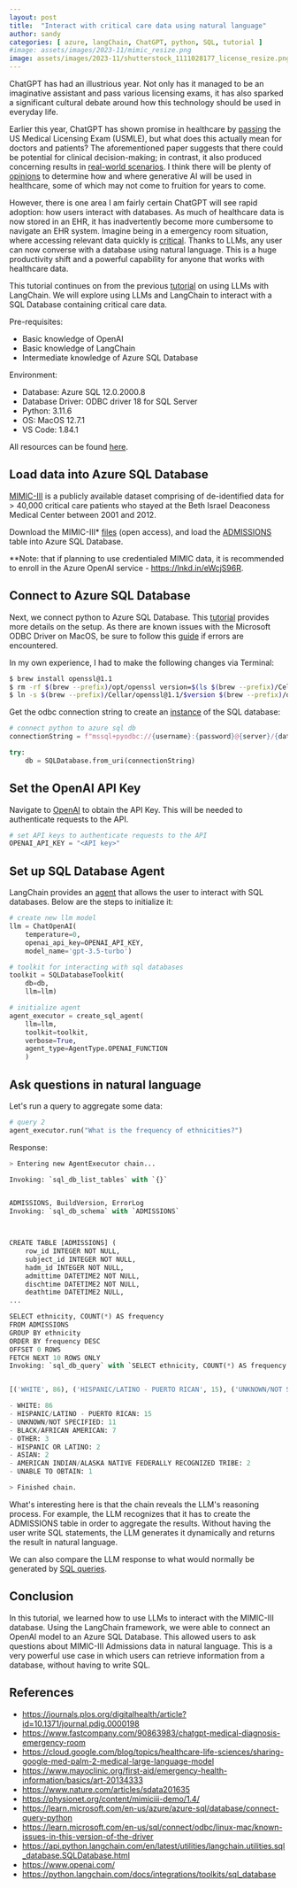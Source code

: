 ```yaml
---
layout: post
title:  "Interact with critical care data using natural language"
author: sandy
categories: [ azure, langChain, ChatGPT, python, SQL, tutorial ]
#image: assets/images/2023-11/mimic_resize.png
image: assets/images/2023-11/shutterstock_1111028177_license_resize.png
---
```


ChatGPT has had an illustrious year.  Not only has it managed to be an imaginative assistant and pass various licensing exams, it has also sparked a significant cultural debate around how this technology should be used in everyday life.  

Earlier this year, ChatGPT has shown promise in healthcare by [passing](https://journals.plos.org/digitalhealth/article?id=10.1371/journal.pdig.0000198) the US Medical Licensing Exam (USMLE), but what does this actually mean for doctors and patients?  The aforementioned paper suggests that there could be potential for clinical decision-making; in contrast, it also produced concerning results in [real-world scenarios](https://www.fastcompany.com/90863983/chatgpt-medical-diagnosis-emergency-room).  I think there will be plenty of [opinions](https://www.nature.com/articles/d41586-023-03803-y) to determine how and where generative AI will be used in healthcare, some of which may not come to fruition for years to come.  

However, there is one area I am fairly certain ChatGPT will see rapid adoption: how users interact with databases.  As much of healthcare data is now stored in an EHR, it has inadvertently become more cumbersome to navigate an EHR system.  Imagine being in a emergency room situation, where accessing relevant data quickly is [critical](https://www.mayoclinic.org/first-aid/emergency-health-information/basics/art-20134333).  Thanks to LLMs, any user can now converse with a database using natural language.  This is a huge productivity shift and a powerful capability for anyone that works with healthcare data.

This tutorial continues on from the previous [tutorial](https://slsu0424.github.io/advancing-analysis-fda-adverse-events-using-llms/) on using LLMs with LangChain.  We will explore using LLMs and LangChain to interact with a SQL Database containing critical care data. 

Pre-requisites:
- Basic knowledge of OpenAI
- Basic knowledge of LangChain
- Intermediate knowledge of Azure SQL Database

Environment:
- Database: Azure SQL 12.0.2000.8
- Database Driver: ODBC driver 18 for SQL Server
- Python: 3.11.6
- OS: MacOS 12.7.1
- VS Code: 1.84.1

All resources can be found <a href="https://github.com/slsu0424/langchain-sql-public" target="_blank">here</a>.


## Load data into Azure SQL Database
<a href="https://www.nature.com/articles/sdata201635" target="_blank">MIMIC-III</a> is a publicly available dataset comprising of de-identified data for > 40,000 critical care patients who stayed at the Beth Israel Deaconess Medical Center between 2001 and 2012.

Download the MIMIC-III* <a href="https://physionet.org/content/mimiciii-demo/1.4/" target="_blank">files</a> (open access), and load the [ADMISSIONS]() table into Azure SQL Database. 

**Note: that if planning to use credentialed MIMIC data, it is recommended to enroll in the Azure OpenAI service - https://lnkd.in/eWcjS96R.


## Connect to Azure SQL Database
Next, we connect python to Azure SQL Database.  This [tutorial](https://learn.microsoft.com/en-us/azure/azure-sql/database/connect-query-python?view=azuresql) provides more details on the setup.  As there are known issues with the Microsoft ODBC Driver on MacOS, be sure to follow this [guide](https://learn.microsoft.com/en-us/sql/connect/odbc/linux-mac/known-issues-in-this-version-of-the-driver?view=sql-server-ver16) if errors are encountered.  

In my own experience, I had to make the following changes via Terminal:

```bash
$ brew install openssl@1.1
$ rm -rf $(brew --prefix)/opt/openssl version=$(ls $(brew --prefix)/Cellar/openssl@1.1 | grep "1.1")
$ ln -s $(brew --prefix)/Cellar/openssl@1.1/$version $(brew --prefix)/opt/openssl
```

Get the odbc connection string to create an [instance](https://api.python.langchain.com/en/latest/utilities/langchain.utilities.sql_database.SQLDatabase.html) of the SQL database:
```python
# connect python to azure sql db
connectionString = f"mssql+pyodbc://{username}:{password}@{server}/{database}?driver={driver}"

try:
    db = SQLDatabase.from_uri(connectionString)
```
## Set the OpenAI API Key
Navigate to [OpenAI](https://www.openai.com/) to obtain the API Key.  This will be needed to authenticate requests to the API.

```python
# set API keys to authenticate requests to the API
OPENAI_API_KEY = "<API key>"
```

## Set up SQL Database Agent
LangChain provides an [agent](https://python.langchain.com/docs/integrations/toolkits/sql_database) that allows the user to interact with SQL databases.  Below are the steps to initialize it:

```python
# create new llm model
llm = ChatOpenAI(
    temperature=0, 
    openai_api_key=OPENAI_API_KEY, 
    model_name='gpt-3.5-turbo')

# toolkit for interacting with sql databases
toolkit = SQLDatabaseToolkit(
    db=db,
    llm=llm)

# initialize agent
agent_executor = create_sql_agent(
    llm=llm,
    toolkit=toolkit,
    verbose=True,
    agent_type=AgentType.OPENAI_FUNCTION
    )
 ```

## Ask questions in natural language
Let's run a query to aggregate some data:

```python
# query 2
agent_executor.run("What is the frequency of ethnicities?")
```
Response:
```python
> Entering new AgentExecutor chain...

Invoking: `sql_db_list_tables` with `{}`


ADMISSIONS, BuildVersion, ErrorLog
Invoking: `sql_db_schema` with `ADMISSIONS`



CREATE TABLE [ADMISSIONS] (
	row_id INTEGER NOT NULL, 
	subject_id INTEGER NOT NULL, 
	hadm_id INTEGER NOT NULL, 
	admittime DATETIME2 NOT NULL, 
	dischtime DATETIME2 NOT NULL, 
	deathtime DATETIME2 NULL,
...

SELECT ethnicity, COUNT(*) AS frequency 
FROM ADMISSIONS 
GROUP BY ethnicity 
ORDER BY frequency DESC 
OFFSET 0 ROWS 
FETCH NEXT 10 ROWS ONLY
Invoking: `sql_db_query` with `SELECT ethnicity, COUNT(*) AS frequency FROM ADMISSIONS GROUP BY ethnicity ORDER BY frequency DESC OFFSET 0 ROWS FETCH NEXT 10 ROWS ONLY`


[('WHITE', 86), ('HISPANIC/LATINO - PUERTO RICAN', 15), ('UNKNOWN/NOT SPECIFIED', 11), ('BLACK/AFRICAN AMERICAN', 7), ('OTHER', 3), ('HISPANIC OR LATINO', 2), ('ASIAN', 2), ('AMERICAN INDIAN/ALASKA NATIVE FEDERALLY RECOGNIZED TRIBE', 2), ('UNABLE TO OBTAIN', 1)]The frequency of ethnicities in the database is as follows:

- WHITE: 86
- HISPANIC/LATINO - PUERTO RICAN: 15
- UNKNOWN/NOT SPECIFIED: 11
- BLACK/AFRICAN AMERICAN: 7
- OTHER: 3
- HISPANIC OR LATINO: 2
- ASIAN: 2
- AMERICAN INDIAN/ALASKA NATIVE FEDERALLY RECOGNIZED TRIBE: 2
- UNABLE TO OBTAIN: 1

> Finished chain.
```

What's interesting here is that the chain reveals the LLM's reasoning process.  For example, the LLM recognizes that it has to create the ADMISSIONS table in order to aggregate the results.  Without having the user write SQL statements, the LLM generates it dynamically and returns the result in natural language.  

We can also compare the LLM response to what would normally be generated by [SQL queries](https://github.com/slsu0424/langchain-sql-public/blob/main/queries-mimic.ipynb).


## Conclusion
In this tutorial, we learned how to use LLMs to interact with the MIMIC-III database.  Using the LangChain framework, we were able to connect an OpenAI model to an Azure SQL Database.  This allowed users to ask questions about MIMIC-III Admissions data in natural language.  This is a very powerful use case in which users can retrieve information from a database, without having to write SQL.  


## References
+ <https://journals.plos.org/digitalhealth/article?id=10.1371/journal.pdig.0000198>
+ <https://www.fastcompany.com/90863983/chatgpt-medical-diagnosis-emergency-room>
+ <https://cloud.google.com/blog/topics/healthcare-life-sciences/sharing-google-med-palm-2-medical-large-language-model>
+ <https://www.mayoclinic.org/first-aid/emergency-health-information/basics/art-20134333>
+ <https://www.nature.com/articles/sdata201635>
+ <https://physionet.org/content/mimiciii-demo/1.4/>
+ <https://learn.microsoft.com/en-us/azure/azure-sql/database/connect-query-python>
+ <https://learn.microsoft.com/en-us/sql/connect/odbc/linux-mac/known-issues-in-this-version-of-the-driver>
+ <https://api.python.langchain.com/en/latest/utilities/langchain.utilities.sql_database.SQLDatabase.html>
+ <https://www.openai.com/>
+ <https://python.langchain.com/docs/integrations/toolkits/sql_database>
